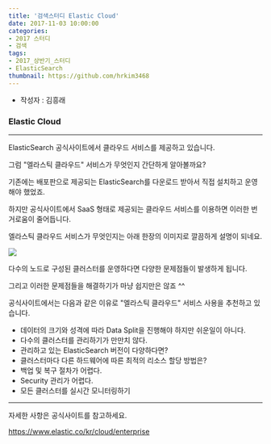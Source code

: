 ```yaml
---
title: '검색스터디 Elastic Cloud'
date: 2017-11-03 10:00:00
categories:
- 2017 스터디
- 검색
tags:
- 2017_상반기_스터디
- ElasticSearch
thumbnail: https://github.com/hrkim3468
---
```


* 작성자 : 김흥래


### Elastic Cloud

---


ElasticSearch 공식사이트에서 클라우드 서비스를 제공하고 있습니다.

그럼 "엘라스틱 클라우드" 서비스가 무엇인지 간단하게 알아볼까요?


기존에는 배포판으로 제공되는 ElasticSearch를 다운로드 받아서 직접 설치하고 운영해야 했었죠.

하지만 공식사이트에서 SaaS 형태로 제공되는 클라우드 서비스를 이용하면 이러한 번거로움이 줄어듭니다.


엘라스틱 클라우드 서비스가 무엇인지는 아래 한장의 이미지로 깔끔하게 설명이 되네요.

![](http://tech.javacafe.io/img/blog/hrkim3.png)



다수의 노드로 구성된 클러스터를 운영하다면 다양한 문제점들이 발생하게 됩니다.

그리고 이러한 문제점들을 해결하기가 마냥 쉽지만은 않죠 ^^

공식사이트에서는 다음과 같은 이유로 "엘라스틱 클라우드" 서비스 사용을 추천하고 있습니다.

- 데이터의 크기와 성격에 따라 Data Split을 진행해야 하지만 쉬운일이 아니다.
- 다수의 클러스터를 관리하기가 만만치 않다.
- 관리하고 있는 ElasticSearch 버전이 다양하다면?
- 클러스터마다 다른 하드웨어에 따른 최적의 리소스 할당 방법은? 
- 백업 및 복구 절차가 어렵다.
- Security 관리가 어렵다.
- 모든 클러스터를 실시간 모니터링하기  

---

자세한 사항은 공식사이트를 참고하세요.

https://www.elastic.co/kr/cloud/enterprise





